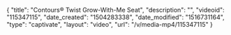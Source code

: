 {
    "title": "Contours&reg; Twist Grow-With-Me Seat",
    "description": "",
    "videoid": "115347115",
    "date_created": "1504283338",
    "date_modified": "1516731164",
    "type": "captivate",
    "layout": "video",
    "url": "\/v\/media-mp4\/115347115"
}